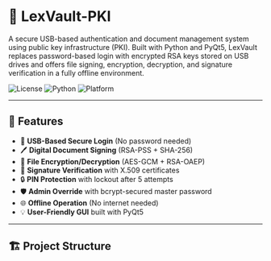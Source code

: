 # 🔐 LexVault-PKI

A secure USB-based authentication and document management system using public key infrastructure (PKI). Built with Python and PyQt5, LexVault replaces password-based login with encrypted RSA keys stored on USB drives and offers file signing, encryption, decryption, and signature verification in a fully offline environment.

![License](https://img.shields.io/badge/license-MIT-blue.svg)
![Python](https://img.shields.io/badge/Python-3.8+-blue)
![Platform](https://img.shields.io/badge/platform-Windows%20%7C%20Linux-lightgrey)

---

## 🧰 Features

- 🔑 **USB-Based Secure Login** (No password needed)
- 🖊️ **Digital Document Signing** (RSA-PSS + SHA-256)
- 🔐 **File Encryption/Decryption** (AES-GCM + RSA-OAEP)
- 📄 **Signature Verification** with X.509 certificates
- 🔒 **PIN Protection** with lockout after 5 attempts
- 🛡️ **Admin Override** with bcrypt-secured master password
- 🌐 **Offline Operation** (No internet needed)
- 💡 **User-Friendly GUI** built with PyQt5

---

## 🏗️ Project Structure

